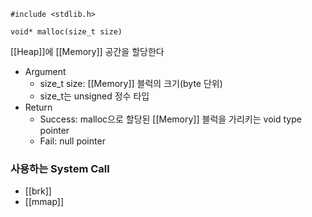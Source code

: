 ```
#include <stdlib.h>

void* malloc(size_t size)
```
[[Heap]]에 [[Memory]] 공간을 할당한다
- Argument
	- size_t size: [[Memory]] 블럭의 크기(byte 단위)
	- size_t는 unsigned 정수 타입
- Return
	- Success: malloc으로 할당된 [[Memory]] 블럭을 가리키는 void type pointer
	- Fail: null pointer

### 사용하는 System Call
- [[brk]]
- [[mmap]]